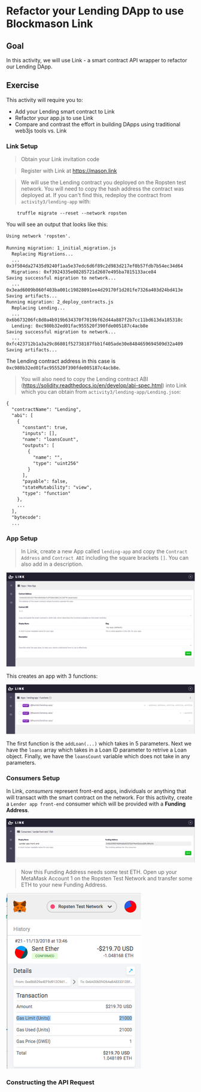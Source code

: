 # Refactor your Lending DApp to use Blockmason Link
## Goal
In this activity, we will use Link - a smart contract API wrapper to refactor our Lending DApp.

## Exercise
This activity will require you to:
* Add your Lending smart contract to Link
* Refactor your app.js to use Link
* Compare and contrast the effort in building DApps using traditional web3js tools vs. Link

### Link Setup
> Obtain your Link invitation code

> Register with Link at https://mason.link

> We will use the Lending contract you deployed on the Ropsten test network. You will need to copy the hash address the contract was deployed at. If you can't find this, redeploy the contract from `activity3/lending-app` with:
```
    truffle migrate --reset --network ropsten
```
You will see an output that looks like this:
```
Using network 'ropsten'.

Running migration: 1_initial_migration.js
  Replacing Migrations...
  ... 0x3f504da27435d9240f1aa5e37edc6d6f89c2d983d217ef0b57fdb7b54ec34d64
  Migrations: 0xf3924335e08285721d2607e495ba7815133ace84
Saving successful migration to network...
  ... 0x3ead6009b860f403ba001c19828091ee4d29170f1d201fe7326a403d24bd413e
Saving artifacts...
Running migration: 2_deploy_contracts.js
  Replacing Lending...
  ... 0x6b673206fc8d0a4b919b634370f7019bf62d44a887f2b7cc11bd613da185318c
  Lending: 0xc980b32ed01fac955520f390fde005187c4acb8e
Saving successful migration to network...
  ... 0xfc423712b1a3a29c86801f52738187fbb1f405ade30e8484659694509d32a409
Saving artifacts...
```
The Lending contract address in this case is `0xc980b32ed01fac955520f390fde005187c4acb8e`.

> You will also need to copy the Lending contract ABI (https://solidity.readthedocs.io/en/develop/abi-spec.html) into Link which you can obtain from `activity3/lending-app/Lending.json`:
```
{
  "contractName": "Lending",
  "abi": [
    {
      "constant": true,
      "inputs": [],
      "name": "loansCount",
      "outputs": [
        {
          "name": "",
          "type": "uint256"
        }
      ],
      "payable": false,
      "stateMutability": "view",
      "type": "function"
    },
    ...
  ],
  "bytecode":
  ...

```
### App Setup
> In Link, create a new App called `lending-app` and copy the `Contract Address` and `Contract ABI` including the square brackets `[]`. You can also add in a description. 

![Link App Setup](activity5/images/Link_App_setup.png)

This creates an app with 3 functions:

![Link App Functions](activity5/images/Link_App_functions.png)

The first function is the `addLoan(...)` which takes in 5 parameters. Next we have the `loans` array which takes in a Loan ID parameter to retrive a Loan object. Finally, we have the `loansCount` variable which does not take in any parameters. 

### Consumers Setup
In Link, _consumers_ represent front-end apps, individuals or anything that will transact with the smart contract on the network. For this activity, create a `Lender app front-end` consumer which will be provided with a **Funding Address**. 

![Link Consumer Setup](activity5/images/Link_Consumer_setup.png)

> Now this Funding Address needs some test ETH. Open up your MetaMask Account 1 on the Ropsten Test Network and transfer some ETH to your new Funding Address.

![Link MetaMask Funding](activity5/images/Link_MetaMask_Funding.png)

### Constructing the API Request